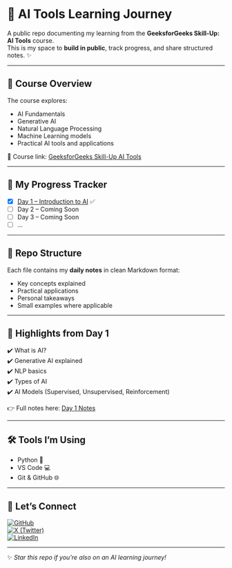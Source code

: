 # 🚀 AI Tools Learning Journey  

A public repo documenting my learning from the **GeeksforGeeks Skill-Up: AI Tools** course.  
This is my space to **build in public**, track progress, and share structured notes. ✨  

---

## 📖 Course Overview  
The course explores:  
- AI Fundamentals  
- Generative AI  
- Natural Language Processing  
- Machine Learning models  
- Practical AI tools and applications  

📌 Course link: [GeeksforGeeks Skill-Up AI Tools](https://www.geeksforgeeks.org/batch/skill-up-ai-tools?tab=Chapters)  

---

## 📅 My Progress Tracker  

- [x] [Day 1 – Introduction to AI](day1_intro_to_ai.md) ✅  
- [ ] Day 2 – Coming Soon  
- [ ] Day 3 – Coming Soon  
- [ ] ...  

---

## 📂 Repo Structure  

Each file contains my **daily notes** in clean Markdown format:  
- Key concepts explained  
- Practical applications  
- Personal takeaways  
- Small examples where applicable  

---

## 🌟 Highlights from Day 1  

✔️ What is AI?  
✔️ Generative AI explained  
✔️ NLP basics  
✔️ Types of AI  
✔️ AI Models (Supervised, Unsupervised, Reinforcement)  

👉 Full notes here: [Day 1 Notes](day1_intro_to_ai.md)  

---

## 🛠 Tools I’m Using  
- Python 🐍  
- VS Code 💻  
- Git & GitHub 🌐  

---

## 🤝 Let’s Connect  
[![GitHub](https://img.shields.io/badge/GitHub-black?logo=github)](https://github.com/AbhiYadav-42)  
[![X (Twitter)](https://img.shields.io/badge/X-black?logo=x)](https://x.com/42_ALCHEMAX)  
[![LinkedIn](https://img.shields.io/badge/LinkedIn-blue?logo=linkedin)](https://www.linkedin.com/in/abhi-yadav-255760309/)  

---

✨ *Star this repo if you’re also on an AI learning journey!*
